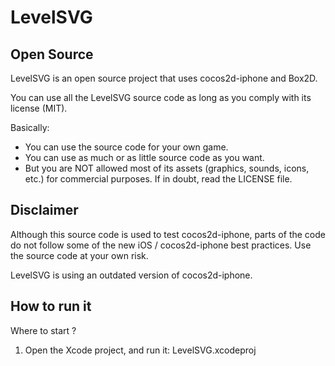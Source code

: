 # LevelSVG #

## Open Source ##

LevelSVG is an open source project that uses cocos2d-iphone and Box2D.

You can use all the LevelSVG source code as long as you comply with its license (MIT).

Basically:

- You can use the source code for your own game.
- You can use as much or as little source code as you want.
- But you are NOT allowed most of its assets (graphics, sounds, icons, etc.) for commercial purposes. If in doubt, read the LICENSE file.

## Disclaimer ##

Although this source code is used to test cocos2d-iphone, parts of the code do not follow some of the new iOS / cocos2d-iphone best practices.
Use the source code at your own risk.

LevelSVG is using an outdated version of cocos2d-iphone.


## How to run it ##

Where to start ?

1. Open the Xcode project, and run it:
	LevelSVG.xcodeproj

